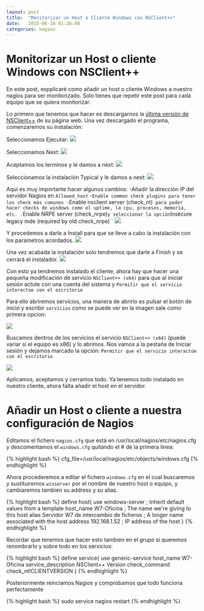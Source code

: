 ```yaml
---
layout: post
title:  "Monitorizar un Host o Cliente Windows con NSClient++"
date:   2015-06-18 01:26:00
categories: nagios
---
```


# Monitorizar un Host o cliente Windows con NSClient++

En este post, expplicaré como añadir un host o cliente Windows a nuestro nagios para ser monitorizado. Solo tienes que repetir este post para cada equipo que se quiera monitorizar. 

Lo primero que tenemos que hacer es descargarnos la [última versión de NSClient++][NSClient++] de su página web. Una vez descargado el programa, comenzaremos su instalación:

Seleccionamos Ejecutar:
<img src="https://davidduranmartos.github.io/images/instalador.PNG"/>

Seleccionamos Next:
<img src="https://davidduranmartos.github.io/images/siguiente.PNG"/>

Aceptamos los terminos y le damos a next:
<img src="https://davidduranmartos.github.io/images/acepto-siguiente.PNG"/>

Seleccionamos la instalación Typical y le damos a next:
<img src="https://davidduranmartos.github.io/images/no-tocar-siguiente.PNG"/>

Aquí es muy importante hacer algunos cambios:
    -Añadir la dirección IP del servidor Nagios en ``Allowed_host``
    -``Enable common check plugins para tener los check más comunes
    -``Enable nsclient server (check_nt)`` para poder hacer checks de windows como el uptime, la cpu, procesos, memoria, etc.
    -``Enable NRPE server (check_nrpe)`` y seleccionar la opción ``Insecure legacy mde (required by old check_nrpe)``
<img src="https://davidduranmartos.github.io/images/crear-esta-configuracion.PNG"/>

Y procedemos a darle a Install para que se lleve a cabo la instalación con los parametros acordados.
<img src="https://davidduranmartos.github.io/images/install.PNG"/>

Una vez acabada la instalación solo tendremos que darle a Finish y se cerrará el instalador.
<img src="https://davidduranmartos.github.io/images/finish.PNG"/>

Con esto ya tendremos instalado el cliente, ahora hay que hacer una pequeña modificación de servicio ``NSClient++ (x64)`` para  que al iniciar sesión actute con una cuenta del sistema y ``Permitir que el servicio interactúe con el escritorio``

Para ello abriremos servicios, una manera de abrirlo es pulsar el botón de inicio y escribir ``servicios`` como se puede ver en la imagen sale como primera opcion:

<img src="https://davidduranmartos.github.io/images/servicios.PNG"/>

Buscamos dentros de los servicios el servicio ``NSClient++ (x64)`` (puede variar si el equipo es x86) y lo abrimos. Nos vamos a la pestaña de Iniciar sesión y dejamos marcado la opción: ``Permitir que el servicio interactúe con el escritorio``

<img src="https://davidduranmartos.github.io/images/permitir.PNG"/>

Aplicamos, aceptamos y cerramos todo. Ya tenemos todo instalado en nuestro cliente, ahora falta añadir el host en el servidor.

# Añadir un Host o cliente a nuestra configuración de Nagios
Editamos el fichero ``nagios.cfg`` que está en /usr/local/nagios/etc/nagios.cfg y descomentamos el ``windows.cfg`` quitando el # de la primera línea:

{% highlight bash %}
cfg_file=/usr/local/nagios/etc/objects/windows.cfg
{% endhighlight %}

Ahora procederemos a editar el fichero ``windows.cfg`` en el cual buscaremos y sustituiremos ``winserver`` por el nombre de nuestro host o equipo, y cambiaremos también su address y su alias.

{% highlight bash %}
define host{
        use             windows-server  ; Inherit default values from a template
        host_name       W7-Oficina   ; The name we're giving to this host
        alias           Servidor W7 de intercambio de ficheros       ; A longer name associated with the host
        address         192.168.1.52    ; IP address of the host
        }
{% endhighlight %}

Recordar que tenemos que hacer esto tambien en el grupo si queremos renombrarlo y sobre todo en los servicios:

{% highlight bash %}
define service{
        use                     generic-service
        host_name               W7-Oficina
        service_description     NSClient++ Version
        check_command           check_nt!CLIENTVERSION
        }
{% endhighlight %}

Posteriormente reinciamos Nagios y comprobamos que todo funciona perfectamente

{% highlight bash %}
sudo service nagios restart
{% endhighlight %}

[NSClient++]: http://www.nsclient.org/download/